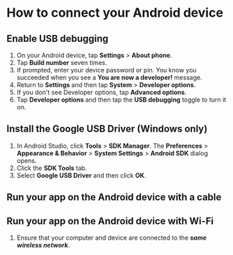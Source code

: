 # How to connect your Android device

## Enable USB debugging

1. On your Android device, tap **Settings** > **About phone**.
2. Tap **Build number** seven times.
3. If prompted, enter your device password or pin. You know you succeeded when you see a **You are now a developer!** message.
4. Return to **Settings** and then tap **System** > **Developer options**.
5. If you don't see Developer options, tap **Advanced options**.
6. Tap **Developer options** and then tap the **USB debugging** toggle to turn it on.

## Install the Google USB Driver (Windows only)

1. In Android Studio, click **Tools** > **SDK Manager**. The **Preferences** > **Appearance & Behavior** > **System Settings** > **Android SDK** dialog opens.
2. Click the **SDK Tools** tab.
3. Select **Google USB Driver** and then click **OK**.

## Run your app on the Android device with a cable

## Run your app on the Android device with Wi-Fi

1. Ensure that your computer and device are connected to the **_same wireless network_**.
